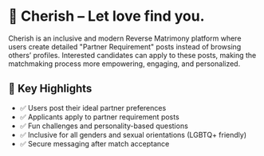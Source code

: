 # 💖 Cherish – Let love find you.

Cherish is an inclusive and modern Reverse Matrimony platform where users create detailed "Partner Requirement" posts instead of browsing others’ profiles. Interested candidates can apply to these posts, making the matchmaking process more empowering, engaging, and personalized.

## 🌈 Key Highlights

- ✅ Users post their ideal partner preferences
- ✅ Applicants apply to partner requirement posts
- ✅ Fun challenges and personality-based questions
- ✅ Inclusive for all genders and sexual orientations (LGBTQ+ friendly)
- ✅ Secure messaging after match acceptance




